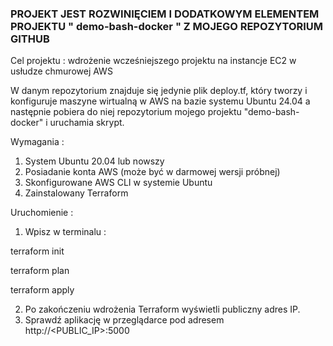 ###  PROJEKT JEST ROZWINIĘCIEM I DODATKOWYM ELEMENTEM PROJEKTU " demo-bash-docker " Z MOJEGO REPOZYTORIUM GITHUB

Cel projektu : wdrożenie wcześniejszego projektu na instancje EC2 w usłudze chmurowej AWS

W danym repozytorium znajduje się jedynie plik deploy.tf, który tworzy i konfiguruje maszyne wirtualną w AWS na bazie systemu Ubuntu 24.04 a następnie pobiera do niej repozytorium mojego projektu "demo-bash-docker" i uruchamia skrypt.

Wymagania : 
1. System Ubuntu 20.04 lub nowszy 
2. Posiadanie konta AWS (może być w darmowej wersji próbnej) 
3. Skonfigurowane AWS CLI w systemie Ubuntu 
4. Zainstalowany Terraform

Uruchomienie : 
1. Wpisz w terminalu : 

terraform init

terraform plan

terraform apply

2. Po zakończeniu wdrożenia Terraform wyświetli publiczny adres IP.
3. Sprawdź aplikację w przeglądarce pod adresem http://<PUBLIC_IP>:5000
